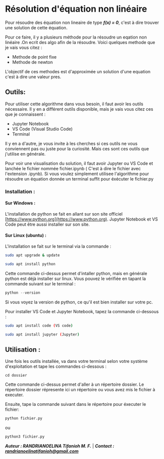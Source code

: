 # Résolution d'équation non linéaire
Pour résoudre des équation non lineaire de type ***f(x) = 0***, c'est à dire trouver une solution de cette équation. 

Pour ce faire, il y a plusieurs méthode pour la résoudre un eqation non linéaire .On ecrit des algo afin de la résoudre.
Voici quelques methode que je vais vous citez :
- Methode de point fixe
- Methode de newton

L'objectif de ces methodes est d'approximée un solution d'une equation c'est à dire une valeur pres.

## Outils:

Pour utiliser cette algorithme dans vous besoin, il faut avoir les outils nécessaire.
Il y en a différent outils disponible, mais je vais vous citez ces que je connaissent :
- Jupyter Notebook
- VS Code (Visual Studio Code)
- Terminal

Il y en a d'autre, je vous invite à les cherches si ces outils ne vous conviennent pas ou juste pour la curiosité. Mais ces sont ces outils que j'utilise en générale.

Pour voir une visualisation du solution, il faut avoir Jupyter ou VS Code et lanchée le fichier nommée fichier.ipynb ( C'est à dire le fichier avec l'extension .ipynb).
Si vous voulez simplement utilisee l'algorithme pour résoudre un équation donnée un terminal suffit pour éxécuter le fichier.py

### Installation :

#### Sur Windows :
L'installation de python se fait en allant sur son site officiel [https://www.python.org](https://www.python.org).
Jupyter Notebook et VS Code peut être aussi installer sur son site.

#### Sur Linux (ubuntu) :

L'installation se fait sur le terminal via la commande :

 ```bash 
 sudo apt upgrade & update

 sudo apt install python
 ``` 


Cette commande ci-dessus permet d'intaller python, mais en générale python est déjà installer sur linux.
Vous pouvez le vérifiée en tapant la commande suivant sur le terminal :

 ```python
 python --version
 ```

Si vous voyez la version de python, ce qu'il est bien installer sur votre pc.

Pour installer VS Code et Jupyter Notebook, tapez la commande ci-dessous :

 ```bash
 sudo apt install code (VS code)

 sudo apt install jupyter (Jupyter)
 ``` 

## Utilisation :


Une fois les outils installée, va dans votre terminal selon votre système d'exploitation et tape les commandes ci-dessous :

 `cd dossier`

Cette commande ci-dessus permet d'aller à un répertoire dossier.
Le répertoire dossier répresente ici un répertoire ou vous avez mis le fichier à executer.

Ensuite, tape la commande suivant dans le répertoire pour éxecuter le fichier:

```python
python fichier.py
```

ou

```python
python3 fichier.py
```



***Auteur : RANDRIANOELINA Tifanioh M. F.*** | ***Contact : randrianoelinatifanioh@gmail.com***

